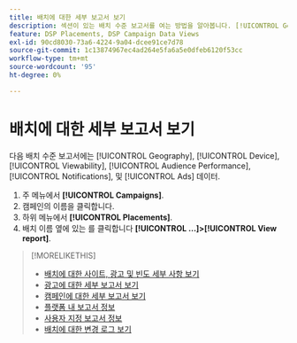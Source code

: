 ```yaml
---
title: 배치에 대한 세부 보고서 보기
description: 섹션이 있는 배치 수준 보고서를 여는 방법을 알아봅니다. [!UICONTROL Geography], [!UICONTROL Device], [!UICONTROL Viewability], [!UICONTROL Audience Performance], [!UICONTROL Notifications], 및 [!UICONTROL Ads] 데이터.
feature: DSP Placements, DSP Campaign Data Views
exl-id: 90cd8030-73a6-4224-9a04-dcee91ce7d78
source-git-commit: 1c13874967ec4ad264e5fa6a5e0dfeb6120f53cc
workflow-type: tm+mt
source-wordcount: '95'
ht-degree: 0%

---
```


# 배치에 대한 세부 보고서 보기

다음 <!--legacy --> 배치 수준 보고서에는 [!UICONTROL Geography], [!UICONTROL Device], [!UICONTROL Viewability], [!UICONTROL Audience Performance], [!UICONTROL Notifications], 및 [!UICONTROL Ads] 데이터.

1. 주 메뉴에서 **[!UICONTROL Campaigns]**.
1. 캠페인의 이름을 클릭합니다.
1. 하위 메뉴에서 **[!UICONTROL Placements]**.
1. 배치 이름 옆에 있는 를 클릭합니다  **[!UICONTROL ...]>[!UICONTROL View report]**.

>[!MORELIKETHIS]
>
>* [배치에 대한 사이트, 광고 및 빈도 세부 사항 보기](/help/dsp/campaign-management/reports/placement-details-view.md)
>* [광고에 대한 세부 보고서 보기](/help/dsp/campaign-management/ads/ad-view-report.md)
>* [캠페인에 대한 세부 보고서 보기](/help/dsp/campaign-management/campaigns/campaign-view-report.md)
>* [플랫폼 내 보고서 정보](/help/dsp/campaign-management/reports/campaign-reports-about.md)
>* [사용자 지정 보고서 정보](/help/dsp/reports/report-about.md)
>* [배치에 대한 변경 로그 보기](placement-change-log.md)

